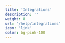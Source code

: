 ```yaml
---
title: 'Integrations'
description: ''
weight: 8
url: '/help/integrations'
icon: 'link'
color: bg-pink-100
---
```

